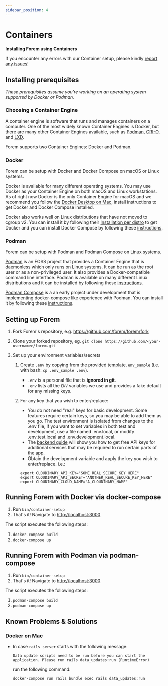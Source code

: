 ```yaml
---
sidebar_position: 4
---
```


# Containers

**Installing Forem using Containers**

If you encounter any errors with our Container setup, please kindly
[report any issues](https://github.com/forem/forem/issues/new/choose)!

## Installing prerequisites

_These prerequisites assume you're working on an operating system supported by
Docker or Podman._

### Choosing a Container Engine

A container engine is software that runs and manages containers on a computer.
One of the most widely known Container Engines is Docker, but there are many
other Container Engines available, such as [Podman](https://podman.io/),
[CRI-O](https://cri-o.io/), and
[LXD](https://linuxcontainers.org/lxd/introduction/).

Forem supports two Container Engines: Docker and Podman.

### Docker

Forem can be setup with Docker and Docker Compose on macOS or Linux systems.

Docker is available for many different operating systems. You may use Docker as
your Container Engine on both macOS and Linux workstations. As of right now
Docker is the only Container Engine for macOS and we recommend you follow the
[Docker Desktop on Mac](https://docs.docker.com/docker-for-mac/install/),
install instructions to get Docker and Docker Compose installed.

Docker also works well on Linux distributions that have not moved to cgroup v2.
You can install it by following their
[Installation per distro](https://docs.docker.com/engine/install/) to get Docker
and you can install Docker Compose by following these
[instructions](https://docs.docker.com/compose/install/).

### Podman

Forem can be setup with Podman and Podman Compose on Linux systems.

[Podman](https://podman.io/) is an FOSS project that provides a Container Engine
that is daemonless which only runs on Linux systems. It can be run as the root
user or as a non-privileged user. It also provides a Docker-compatible command
line interface. Podman is available on many different Linux distributions and it
can be installed by following these
[instructions](https://podman.io/getting-started/installation).

[Podman Compose](https://github.com/containers/podman-compose) is a an early
project under development that is implementing docker-compose like experience
with Podman. You can install it by following these
[instructions](https://github.com/containers/podman-compose#installation).

## Setting up Forem

1.  Fork Forem's repository, e.g. <https://github.com/forem/forem/fork>
1.  Clone your forked repository, eg.
    `git clone https://github.com/<your-username>/forem.git`
1.  Set up your environment variables/secrets

    1.  Create `.env` by copying from the provided template`.env_sample` (i.e.
        with bash: `cp .env_sample .env`).

        - `.env` is a personal file that is **ignored in git**.
        - `.env` lists all the `ENV` variables we use and provides a fake
          default for any missing keys.

    2.  For any key that you wish to enter/replace:

        - You do not need "real" keys for basic development. Some features
          require certain keys, so you may be able to add them as you go.
		  The test environment is isolated from changes to the .env file, if
		  you want to set variables in both test and development, use a file
		  named .env.local, or modify .env.test.local and .env.development.local.
        - The [backend guide](../../backend/configuration) will show you how to get free API keys
          for additional services that may be required to run certain parts of
          the app.
        - Obtain the development variable and apply the key you wish to
          enter/replace. i.e.:

        ```shell
        export CLOUDINARY_API_KEY="SOME_REAL_SECURE_KEY_HERE"
        export CLOUDINARY_API_SECRET="ANOTHER_REAL_SECURE_KEY_HERE"
        export CLOUDINARY_CLOUD_NAME="A_CLOUDINARY_NAME"
        ```

## Running Forem with Docker via docker-compose

1. Run `bin/container-setup`
2. That's it! Navigate to <http://localhost:3000>

The script executes the following steps:

1. `docker-compose build`
2. `docker-compose up`

## Running Forem with Podman via podman-compose

1. Run `bin/container-setup`
2. That's it! Navigate to <http://localhost:3000>

The script executes the following steps:

1. `podman-compose build`
2. `podman-compose up`

## Known Problems & Solutions

### Docker on Mac

- In case `rails server` starts with the following message:

  ```shell
  Data update scripts need to be run before you can start the application. Please run rails data_updates:run (RuntimeError)
  ```

  run the following command:

  ```shell
  docker-compose run rails bundle exec rails data_updates:run
  ```
